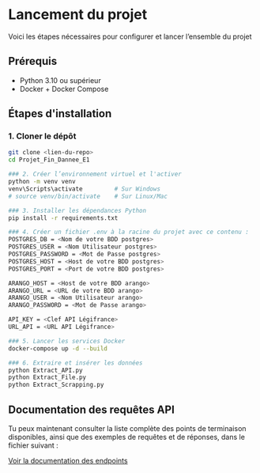 # Lancement du projet

Voici les étapes nécessaires pour configurer et lancer l’ensemble du projet 



## Prérequis

- Python 3.10 ou supérieur
- Docker + Docker Compose



## Étapes d'installation


### 1. Cloner le dépôt
```bash
git clone <lien-du-repo>
cd Projet_Fin_Dannee_E1
```
```bash
### 2. Créer l’environnement virtuel et l'activer
python -m venv venv
venv\Scripts\activate         # Sur Windows
# source venv/bin/activate    # Sur Linux/Mac
```
```bash
### 3. Installer les dépendances Python
pip install -r requirements.txt
```
```bash
### 4. Créer un fichier .env à la racine du projet avec ce contenu :
POSTGRES_DB = <Nom de votre BDD postgres>
POSTGRES_USER = <Nom Utilisateur postgres>
POSTGRES_PASSWORD = <Mot de Passe postgres>
POSTGRES_HOST = <Host de votre BDD postgres>
POSTGRES_PORT = <Port de votre BDD postgres>

ARANGO_HOST = <Host de votre BDD arango>
ARANGO_URL = <URL de votre BDD arango>
ARANGO_USER = <Nom Utilisateur arango>
ARANGO_PASSWORD = <Mot de Passe arango>

API_KEY = <Clef API Légifrance>
URL_API = <URL API Légifrance>
```
```bash
### 5. Lancer les services Docker
docker-compose up -d --build
```
```bash
### 6. Extraire et insérer les données
python Extract_API.py
python Extract_File.py
python Extract_Scrapping.py
```

## Documentation des requêtes API

Tu peux maintenant consulter la liste complète des points de terminaison disponibles, ainsi que des exemples de requêtes et de réponses, dans le fichier suivant :

[Voir la documentation des endpoints](api_endpoints.md)

